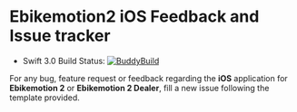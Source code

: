 # Ebikemotion2 iOS Feedback and Issue tracker

* Swift 3.0 Build Status: [![BuddyBuild](https://dashboard.buddybuild.com/api/statusImage?appID=56ba749ef03f3a01007ecb70&branch=swift-3.0&build=latest)](https://dashboard.buddybuild.com/apps/56ba749ef03f3a01007ecb70/build/latest?branch=swift-3.0)

For any bug, feature request or feedback regarding the **iOS** application for **Ebikemotion 2** or **Ebikemotion 2 Dealer**, fill a new issue following the template provided.
